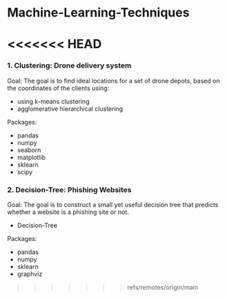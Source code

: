 # Machine-Learning-Techniques

<<<<<<< HEAD
=======
### 1. Clustering: Drone delivery system

Goal: The goal is to find ideal locations for a set of drone depots, based on the coordinates of the clients using:

* using k-means clustering
* agglomerative hierarchical clustering

Packages:
* pandas
* numpy
* seaborn
* matplotlib
* sklearn
* scipy

### 2. Decision-Tree: Phishing Websites

Goal: The goal is to construct a small yet useful decision tree that predicts whether a website is a phishing site or not.

* Decision-Tree

Packages:
* pandas
* numpy
* sklearn
* graphviz



>>>>>>> refs/remotes/origin/main

